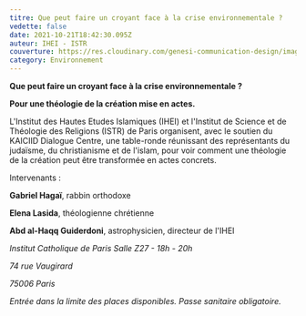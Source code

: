 ```yaml
---
titre: Que peut faire un croyant face à la crise environnementale ?
vedette: false
date: 2021-10-21T18:42:30.095Z
auteur: IHEI - ISTR
couverture: https://res.cloudinary.com/genesi-communication-design/image/upload/v1633459396/ISTR-table-ronde-Paris-oct_zjeaxp.jpg
category: Environnement
---
```

**Que peut faire un croyant face à la crise environnementale ?**

**Pour une théologie de la création mise en actes.**

L'Institut des Hautes Etudes Islamiques (IHEI) et l'Institut de Science et de Théologie des Religions (ISTR) de Paris organisent, avec le soutien du KAICIID Dialogue Centre, une table-ronde réunissant des représentants du judaïsme, du christianisme et de l'islam, pour voir comment une théologie de la création peut être transformée en actes concrets.

Intervenants :

**Gabriel Hagaï**, rabbin orthodoxe

**Elena Lasida**, théologienne chrétienne

**Abd al-Haqq Guiderdoni**, astrophysicien, directeur de l'IHEI

*Institut Catholique de Paris Salle Z27 - 18h - 20h*

*74 rue Vaugirard*

*75006 Paris*

*Entrée dans la limite des places disponibles. Passe sanitaire obligatoire.*